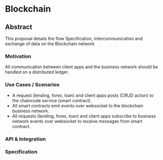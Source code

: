 # Blockchain

## Abstract
This proposal details the flow Specification, intercommunication and exchange of data on the Blockchain network

### Motivation
All communication between client apps and the business network should be handled on a distributed ledger.

### Use Cases / Scenarios
- A request (lending, forex, loan) and client apps posts (CRUD action) to the chaincode service (smart contract).
- All smart contracts emit events over websocket to the blockchain business network.
- All requests (lending, forex, loan) and client apps subscribe to business network events over websocket to receive messages from smart contract.

### API & Integration

### Specification
```
```
